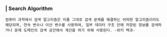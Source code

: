 ### | Search Algorithm 

```
컴퓨터 과학에서 검색 알고리즘은 이름 그대로 검색 문제를 해결하는 어떠한 알고리즘이라도 해당되며, 연속 변수나 이산 변수를 사용하여, 일부 데이터 구조 안에 저장된 정보를 검색하거나 문제 도메인의 검색 공간에서 계산을 하기 위해 사용된다. -위키 백과- 
```

